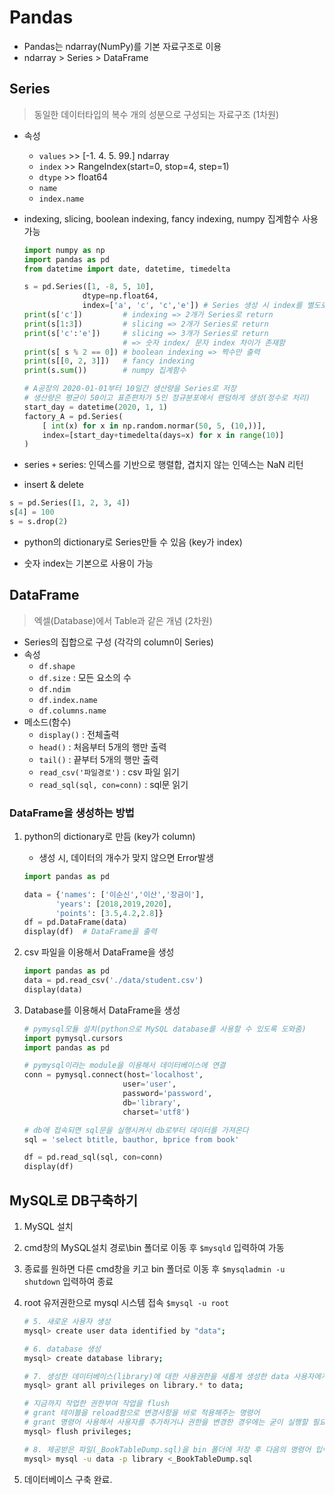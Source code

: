 # Pandas

* Pandas는 ndarray(NumPy)를 기본 자료구조로 이용
* ndarray > Series > DataFrame



## Series

> 동일한 데이터타입의 복수 개의 성분으로 구성되는 자료구조 (1차원)

* 속성

  * `values` >> [-1.  4.  5. 99.] ndarray
  * `index` >> RangeIndex(start=0, stop=4, step=1)
  * `dtype` >> float64
  * `name`
  * `index.name`

* indexing, slicing, boolean indexing, fancy indexing, numpy 집계함수 사용 가능

  ```python
  import numpy as np
  import pandas as pd
  from datetime import date, datetime, timedelta
  
  s = pd.Series([1, -8, 5, 10],
               dtype=np.float64,
               index=['a', 'c', 'c','e']) # Series 생성 시 index를 별도로 지정가능(list)
  print(s['c'])         # indexing => 2개가 Series로 return
  print(s[1:3])         # slicing => 2개가 Series로 return
  print(s['c':'e'])     # slicing => 3개가 Series로 return
                        # => 숫자 index/ 문자 index 차이가 존재함
  print(s[ s % 2 == 0]) # boolean indexing => 짝수만 출력
  print(s[[0, 2, 3]])   # fancy indexing
  print(s.sum())        # numpy 집계함수
  
  # A공장의 2020-01-01부터 10일간 생산량을 Series로 저장
  # 생산량은 평균이 50이고 표준편차가 5인 정규분포에서 랜덤하게 생성(정수로 처리)
  start_day = datetime(2020, 1, 1)
  factory_A = pd.Series(
      [ int(x) for x in np.random.normar(50, 5, (10,))],
      index=[start_day+timedelta(days=x) for x in range(10)]
  )
  
  ```

* series `+` series: 인덱스를 기반으로 행렬합, 겹치지 않는 인덱스는 NaN 리턴

*  insert & delete

  ```python
  s = pd.Series([1, 2, 3, 4])
  s[4] = 100
  s = s.drop(2)
  ```

* python의 dictionary로 Series만들 수 있음 (key가 index)

* 숫자 index는 기본으로 사용이 가능



## DataFrame

> 엑셀(Database)에서 Table과 같은 개념 (2차원)

* Series의 집합으로 구성 (각각의 column이 Series)
* 속성
  * `df.shape`
  * `df.size` : 모든 요소의 수
  * `df.ndim`
  * `df.index.name`
  * `df.columns.name`
* 메소드(함수)
  * `display()` : 전체출력
  * `head()` : 처음부터 5개의 행만 출력
  * `tail()` : 끝부터 5개의 행만 출력
  * `read_csv('파일경로')` : csv 파일 읽기
  * `read_sql(sql, con=conn)` : sql문 읽기



### DataFrame을 생성하는 방법

1. python의 dictionary로 만듬 (key가 column)

   * 생성 시, 데이터의 개수가 맞지 않으면 Error발생

   ```python
   import pandas as pd
   
   data = {'names': ['이순신','이산','장금이'],
          'years': [2018,2019,2020],
          'points': [3.5,4.2,2.8]}
   df = pd.DataFrame(data)
   display(df)	# DataFrame을 출력
   ```

   

2. csv 파일을 이용해서 DataFrame을 생성

   ```python
   import pandas as pd
   data = pd.read_csv('./data/student.csv')
   display(data)
   ```

   

3. Database를 이용해서 DataFrame을 생성

   ```python
   # pymysql모듈 설치(python으로 MySQL database를 사용할 수 있도록 도와줌)
   import pymysql.cursors
   import pandas as pd
   
   # pymysql이라는 module을 이용해서 데이터베이스에 연결
   conn = pymysql.connect(host='localhost',
                         user='user',
                         password='password',
                         db='library',
                         charset='utf8')
   
   # db에 접속되면 sql문을 실행시켜서 db로부터 데이터를 가져온다
   sql = 'select btitle, bauthor, bprice from book'
   
   df = pd.read_sql(sql, con=conn)
   display(df)
   ```

   

## MySQL로 DB구축하기

1. MySQL 설치

2. cmd창의 MySQL설치 경로\bin 폴더로 이동 후 `$mysqld` 입력하여 가동

3. 종료를 원하면 다른 cmd창을 키고 bin 폴더로 이동 후 `$mysqladmin -u shutdown` 입력하여 종료

4. root 유저권한으로 mysql 시스템 접속 `$mysql -u root`

   ```bash
   # 5. 새로운 사용자 생성
   mysql> create user data identified by "data";
   
   # 6. database 생성
   mysql> create database library;
   
   # 7. 생성한 데이터베이스(library)에 대한 사용권한을 새롭게 생성한 data 사용자에게 부여
   mysql> grant all privileges on library.* to data;
   
   # 지금까지 작업한 권한부여 작업을 flush
   # grant 테이블을 reload함으로 변경사항을 바로 적용해주는 명령어
   # grant 명령어 사용해서 사용자를 추가하거나 권한을 변경한 경우에는 굳이 실행할 필요는 없음
   mysql> flush privileges;
   
   # 8. 제공받은 파일(_BookTableDump.sql)을 bin 폴더에 저장 후 다음의 명령어 입력
   mysql> mysql -u data -p library <_BookTableDump.sql
   ```

9. 데이터베이스 구축 완료. 

   

   